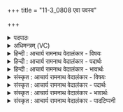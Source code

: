 +++
title = "11-3_0808 एवा पवस्व"

+++
<details><summary>पदपाठः</summary>

ए꣣व꣢। प꣣वस्व। मदिरः꣢। म꣡दा꣢꣯य। उ꣣दग्राभ꣡स्य꣢। उ꣣द। ग्राभ꣡स्य꣢। न꣣म꣡य꣢न्। व꣣धस्नु꣢म्। व꣣ध। स्नु꣢म्। प꣡रि꣢꣯। व꣡र्ण꣢꣯म्। भ꣡र꣢꣯माणः। रु꣡श꣢꣯न्तम्। ग꣣व्युः꣢। नः꣣। अर्ध। प꣡रि꣢꣯। सो꣣म। सिक्तः꣢। ८०८।
</details>

<details><summary>अधिमन्त्रम् (VC)</summary>

- पवमानः सोमः
- उपमन्युर्वासिष्ठः
- त्रिष्टुप्
- धैवतः
</details>

<details><summary>हिन्दी : आचार्य रामनाथ वेदालंकार - विषयः</summary>

अगले मन्त्र में पुनः वही विषय वर्णित है।
</details>

<details><summary>हिन्दी : आचार्य रामनाथ वेदालंकार - पदार्थः</summary>

पदार्थान्वय -  हे (सोम) रस के भण्डार परमात्मन् ! (उदग्राभस्य) जल में निवास करनेवाले ग्राह के समान हिंसक कामादि शत्रु के (वधस्नुम्) वज्रशिखर को अर्थात् उसके हिंसकव्यापार को, (नमयन्) नीचे करते हुए,दूर करते हुए (मदिरः) आनन्दजनक आप (मदाय) आनन्द के लिए (एव) यथोचित रूप से (पवस्व) प्रस्रुत होवो,बहो और (सिक्तः) हृदय में सिंचे हुए आप (रुशन्तं वर्णम्) तेजस्वी रूप को (परि भरमाणः) धारण करते हुए (गव्युः) दिव्य प्रकाश की किरणें प्रदान करना चाहते हुए (नः) हमें (परि अर्ष) चारों ओर से प्राप्त होवो ॥३॥
</details>

<details><summary>हिन्दी : आचार्य रामनाथ वेदालंकार - भावार्थः</summary>

भावार्थ -  परमात्मा की उपासना से दुर्विचार नष्ट होते हैं, सद्विचार तथा सद्गुण उत्पन्न होते हैं, दिव्य ज्योति चमकने लगती है और आनन्दरस की धाराएँ उपासक को आप्लुत कर देती हैं ॥३॥ इस खण्ड में ब्रह्मविद्या में आचार्य का योगदान कहकर परमात्मा के पास से जीवात्मा में ब्रह्मानन्द का प्रवाह वर्णित होने से इस खण्ड की पूर्व खण्ड के साथ सङ्गति है ॥ तृतीय अध्याय में तृतीय खण्ड समाप्त ॥
</details>

<details><summary>संस्कृत : आचार्य रामनाथ वेदालंकार - विषयः</summary>

अथ पुनरपि स एव विषयो वर्ण्यते।
</details>

<details><summary>संस्कृत : आचार्य रामनाथ वेदालंकार - पदार्थः</summary>

पदार्थान्वय -  हे (सोम) रसागार परमात्मन् ! (उदग्राभस्य) उदके निवसतो ग्राहस्य इव हिंसकस्य कामादिशत्रोः (वधस्नुम्) वज्रसानुम्,हिंसाव्यापारमित्यर्थः।[वध इति वज्रनाम। निघं० २।२०। स्नुशब्दः सानुपर्यायः।] (नमयन्) अधः कुर्वन् (मदिरः) आनन्दजनकः त्वम् (मदाय) आनन्दाय (एव) यथायथम् (पवस्व) प्रस्रव। किञ्च, (सिक्तः) हृदये क्षारितः त्वम् (रुशन्तं वर्णम्) तेजस्विरूपम् (परि भरमाणः) परिधारयन् (गव्युः) गाः दिव्यप्रकाशरश्मीन् अस्मभ्यं प्रदातुकामः (नः) अस्मान् (परि अर्ष) परिप्राप्नुहि ॥३॥
</details>

<details><summary>संस्कृत : आचार्य रामनाथ वेदालंकार - भावार्थः</summary>

भावार्थ -  परमात्मोपासनेन दुर्विचारा नश्यन्ति, सद्विचाराः सद्गुणाश्चोत्पद्यन्ते, दिव्यं ज्योतिर्दीप्यते, आनन्दरसधाराश्चोपासकमाप्लावयन्ति ॥३॥ अस्मिन् खण्डे ब्रह्मविद्यायामाचार्यस्य योगदानमुक्त्वा परमात्मनः सकाशाज्जीवात्मनि ब्रह्मानन्दप्रवाहस्य वर्णनादेतत्खण्डस्य पूर्वखण्डेन सह संगतिरस्ति ॥
</details>

<details><summary>संस्कृत : आचार्य रामनाथ वेदालंकार - पादटिप्पनी</summary>

टिप्पनी -   १. ऋ० ९।९७।१५, ‘वध॒स्नैः’ इति भेदः।
</details>